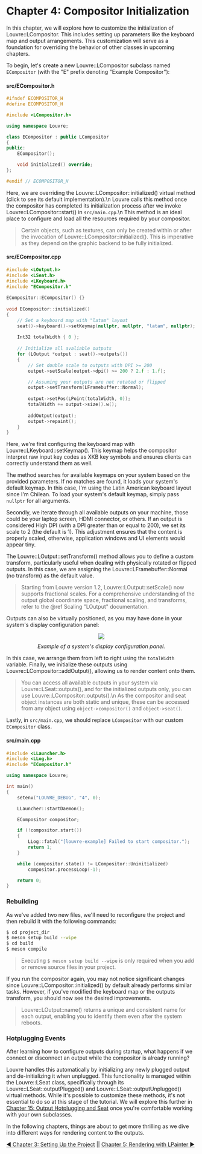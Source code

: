 # Chapter 4: Compositor Initialization

In this chapter, we will explore how to customize the initialization of Louvre::LCompositor. This includes setting up parameters like the keyboard map and output arrangements. This customization will serve as a foundation for overriding the behavior of other classes in upcoming chapters.

To begin, let's create a new Louvre::LCompositor subclass named `ECompositor` (with the "E" prefix denoting "Example Compositor"):

#### src/ECompositor.h

```cpp
#ifndef ECOMPOSITOR_H
#define ECOMPOSITOR_H

#include <LCompositor.h>

using namespace Louvre;

class ECompositor : public LCompositor
{
public:
    ECompositor();

    void initialized() override;
};

#endif // ECOMPOSITOR_H
```

Here, we are overriding the Louvre::LCompositor::initialized() virtual method (click to see its default implementation).\n
Louvre calls this method once the compositor has completed its initialization process after we invoke Louvre::LCompositor::start() in `src/main.cpp`.\n
This method is an ideal place to configure and load all the resources required by your compositor.

> Certain objects, such as textures, can only be created within or after the invocation of Louvre::LCompositor::initialized(). This is imperative as they depend on the graphic backend to be fully initialized.

#### src/ECompositor.cpp

```cpp
#include <LOutput.h>
#include <LSeat.h>
#include <LKeyboard.h>
#include "ECompositor.h"
 
ECompositor::ECompositor() {}
 
void ECompositor::initialized()
{
    // Set a keyboard map with "latam" layout
    seat()->keyboard()->setKeymap(nullptr, nullptr, "latam", nullptr);
 
    Int32 totalWidth { 0 };
 
    // Initialize all avaliable outputs
    for (LOutput *output : seat()->outputs())
    {
        // Set double scale to outputs with DPI >= 200
        output->setScale(output->dpi() >= 200 ? 2.f : 1.f);

        // Assuming your outputs are not rotated or flipped
        output->setTransform(LFramebuffer::Normal);
 
        output->setPos(LPoint(totalWidth, 0));
        totalWidth += output->size().w();
 
        addOutput(output);
        output->repaint();
    }
}
```

Here, we're first configuring the keyboard map with Louvre::LKeyboard::setKeymap(). This keymap helps the compositor interpret raw input key codes as XKB key symbols and ensures clients can correctly understand them as well. 

The method searches for available keymaps on your system based on the provided parameters. If no matches are found, it loads your system's default keymap. In this case, I'm using the Latin American keyboard layout since I'm Chilean. To load your system's default keymap, simply pass `nullptr` for all arguments.

Secondly, we iterate through all available outputs on your machine, those could be your laptop screen, HDMI connector, or others. If an output is considered High DPI (with a DPI greater than or equal to 200), we set its scale to 2 (the default is 1). This adjustment ensures that the content is properly scaled, otherwise, application windows and UI elements would appear tiny.

The Louvre::LOutput::setTransform() method allows you to define a custom transform, particularly useful when dealing with physically rotated or flipped outputs. In this case, we are assigning the Louvre::LFramebuffer::Normal (no transform) as the default value.

> Starting from Louvre version 1.2, Louvre::LOutput::setScale() now supports fractional scales. For a comprehensive understanding of the output global coordinate space, fractional scaling, and transforms, refer to the @ref Scaling "LOutput" documentation.

Outputs can also be virtually positioned, as you may have done in your system's display configuration panel:

<center>
<img style="max-width:45vw" src="https://lh3.googleusercontent.com/pw/AIL4fc8mtBg1aWk8d_9hSa9_sp8V7KYVk6ZskkKgLZ6YP1ouaf-ku7zNndMoASmn2tNsD_2xW7hnHjZgaiLYfFJ-Kbv3SXZhdlGCm-sZamFHsb-Atvo0Kyg=w2400"/><br>
<div style="margin-top:10px;font-style:italic;">Example of a system's display configuration panel.</div>
</center>

In this case, we arrange them from left to right using the `totalWidth` variable. Finally, we initialize these outputs using Louvre::LCompositor::addOutput(), allowing us to render content onto them.

> You can access all available outputs in your system via Louvre::LSeat::outputs(), and for the initialized outputs only, you can use Louvre::LCompositor::outputs().\n As the compositor and seat object instances are both static and unique, these can be accessed from any object using `object->compositor()` and `object->seat()`.

Lastly, in `src/main.cpp`, we should replace `LCompositor` with our custom `ECompositor` class.

#### src/main.cpp

```cpp
#include <LLauncher.h>
#include <LLog.h>
#include "ECompositor.h"

using namespace Louvre;

int main()
{
    setenv("LOUVRE_DEBUG", "4", 0);

    LLauncher::startDaemon();

    ECompositor compositor;

    if (!compositor.start())
    {
        LLog::fatal("[louvre-example] Failed to start compositor.");
        return 1;
    }

    while (compositor.state() != LCompositor::Uninitialized)
        compositor.processLoop(-1);

    return 0;
}
```

### Rebuilding

As we've added two new files, we'll need to reconfigure the project and then rebuild it with the following commands:

```bash
$ cd project_dir
$ meson setup build --wipe
$ cd build
$ meson compile
```

> Executing `$ meson setup build --wipe` is only required when you add or remove source files in your project.

If you run the compositor again, you may not notice significant changes since Louvre::LCompositor::initialized() by default already performs similar tasks. However, if you've modified the keyboard map or the outputs transform, you should now see the desired improvements.

> Louvre::LOutput::name() returns a unique and consistent name for each output, enabling you to identify them even after the system reboots.

### Hotplugging Events

After learning how to configure outputs during startup, what happens if we connect or disconnect an output while the compositor is already running?

Louvre handles this automatically by initializing any newly plugged output and de-initializing it when unplugged. This functionality is managed within the Louvre::LSeat class, specifically through its Louvre::LSeat::outputPlugged() and Louvre::LSeat::outputUnplugged() virtual methods. While it's possible to customize these methods, it's not essential to do so at this stage of the tutorial. We will explore this further in [Chapter 15: Output Hotplugging and Seat](md_md_tutorial_15.html) once you're comfortable working with your own subclasses.

In the following chapters, things are about to get more thrilling as we dive into different ways for rendering content to the outputs.

<a href="md_md_tutorial_03.html">◀ Chapter 3: Setting Up the Project</a> || <a href="md_md_tutorial_05.html"> Chapter 5: Rendering with LPainter ▶</a>
